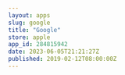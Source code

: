 ```yaml
---
layout: apps
slug: google
title: "Google"
store: apple
app_id: 284815942
date: 2023-06-05T21:21:27Z
published: 2019-02-12T08:00:00Z
---
```

